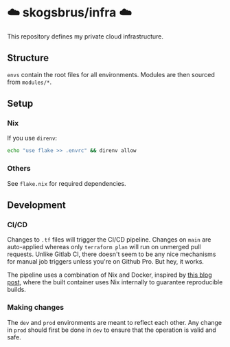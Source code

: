 # ☁️ skogsbrus/infra ☁️

This repository defines my private cloud infrastructure.

## Structure

`envs` contain the root files for all environments. Modules are then sourced from `modules/*`.

## Setup

### Nix

If you use `direnv`:

```bash
echo "use flake >> .envrc" && direnv allow
```

### Others

See `flake.nix` for required dependencies.

## Development

### CI/CD

Changes to `.tf` files will trigger the CI/CD pipeline. Changes on `main` are
auto-applied whereas only `terraform plan` will run on unmerged pull requests.
Unlike Gitlab CI, there doesn't seem to be any nice mechanisms for manual job
triggers unless you're on Github Pro. But hey, it works.

The pipeline uses a combination of Nix and Docker, inspired by [this blog
post](https://mitchellh.com/writing/nix-with-dockerfiles), where the built
container uses Nix internally to guarantee reproducible builds.

### Making changes

The `dev` and `prod` environments are meant to reflect each other. Any change in `prod` should first be done in `dev` to ensure that the operation is valid and safe.
